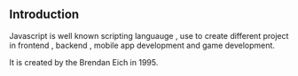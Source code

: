 ## Introduction

Javascript is well known scripting languauge , use to create different project in frontend , backend , mobile app development and game development.

It is created by the Brendan Eich in 1995.
 